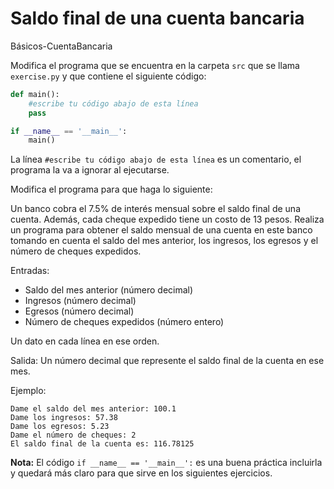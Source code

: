 # Saldo final de una cuenta bancaria
Básicos-CuentaBancaria

Modifica el programa que se encuentra en la carpeta `src` que se llama `exercise.py` y que contiene el siguiente código:

```python
def main():
    #escribe tu código abajo de esta línea
    pass

if __name__ == '__main__':
    main()
```

La línea `#escribe tu código abajo de esta línea` es un comentario, el programa la va a ignorar al ejecutarse.

Modifica el programa para que haga lo siguiente:

Un banco cobra el 7.5% de interés mensual sobre el saldo final de una cuenta. Además, cada cheque expedido tiene un costo de 13 pesos. Realiza un programa para obtener el saldo mensual de una cuenta en este banco tomando en cuenta el saldo del mes anterior, los ingresos, los egresos y el número de cheques expedidos.

Entradas: 
* Saldo del mes anterior (número decimal)
* Ingresos (número decimal)
* Egresos (número decimal)
* Número de cheques expedidos (número entero) 

Un dato en cada línea en ese orden.

Salida: Un número decimal que represente el saldo final de la cuenta en ese mes.

Ejemplo:
```
Dame el saldo del mes anterior: 100.1
Dame los ingresos: 57.38
Dame los egresos: 5.23
Dame el número de cheques: 2
El saldo final de la cuenta es: 116.78125
```

**Nota:** El código `if __name__ == '__main__':` es una buena práctica incluirla y quedará más claro para que sirve en los siguientes ejercicios.